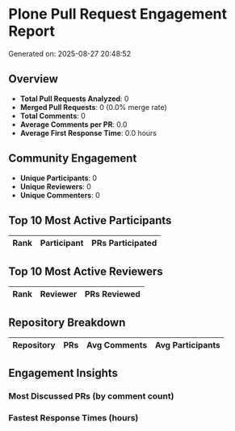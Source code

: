 # Plone Pull Request Engagement Report

Generated on: 2025-08-27 20:48:52

## Overview

- **Total Pull Requests Analyzed**: 0
- **Merged Pull Requests**: 0 (0.0% merge rate)
- **Total Comments**: 0
- **Average Comments per PR**: 0.0
- **Average First Response Time**: 0.0 hours

## Community Engagement

- **Unique Participants**: 0
- **Unique Reviewers**: 0
- **Unique Commenters**: 0

## Top 10 Most Active Participants

| Rank | Participant | PRs Participated |
|------|-------------|------------------|

## Top 10 Most Active Reviewers

| Rank | Reviewer | PRs Reviewed |
|------|----------|--------------|

## Repository Breakdown

| Repository | PRs | Avg Comments | Avg Participants |
|------------|-----|-------------|------------------|


## Engagement Insights

### Most Discussed PRs (by comment count)

### Fastest Response Times (hours)
